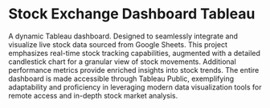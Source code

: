# Stock Exchange Dashboard Tableau

A dynamic Tableau dashboard. Designed to seamlessly integrate and visualize live stock data sourced from Google Sheets. This project emphasizes real-time stock tracking capabilities, augmented with a detailed candlestick chart for a granular view of stock movements. Additional performance metrics provide enriched insights into stock trends. The entire dashboard is made accessible through Tableau Public, exemplifying adaptability and proficiency in leveraging modern data visualization tools for remote access and in-depth stock market analysis.
